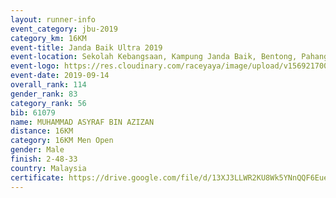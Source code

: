 ```yaml
---
layout: runner-info 
event_category: jbu-2019 
category_km: 16KM 
event-title: Janda Baik Ultra 2019
event-location: Sekolah Kebangsaan, Kampung Janda Baik, Bentong, Pahang, Malaysia 
event-logo: https://res.cloudinary.com/raceyaya/image/upload/v1569217009/logo/janda-baik_vch1pc.jpg 
event-date: 2019-09-14 
overall_rank: 114
gender_rank: 83
category_rank: 56
bib: 61079
name: MUHAMMAD ASYRAF BIN AZIZAN
distance: 16KM
category: 16KM Men Open
gender: Male
finish: 2-48-33
country: Malaysia
certificate: https://drive.google.com/file/d/13XJ3LLWR2KU8Wk5YNnQQF6EuexIrS285/view?usp=sharing
---
```

